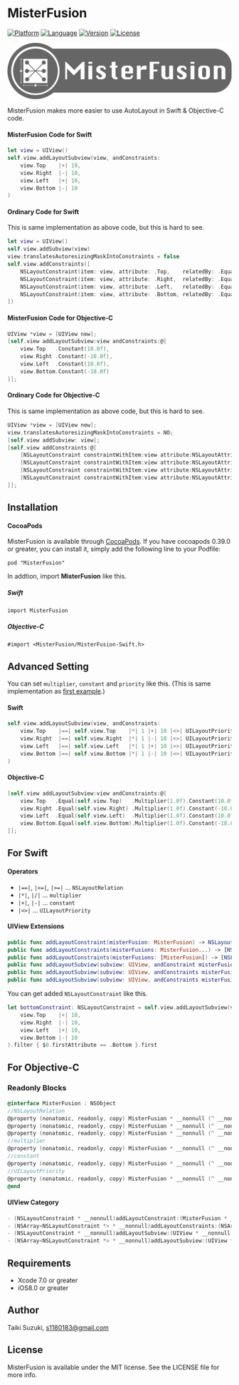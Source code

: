 # MisterFusion

[![Platform](http://img.shields.io/badge/platform-ios-blue.svg?style=flat
)](https://developer.apple.com/iphone/index.action)
[![Language](http://img.shields.io/badge/language-swift-brightgreen.svg?style=flat
)](https://developer.apple.com/swift)
[![Version](https://img.shields.io/cocoapods/v/MisterFusion.svg?style=flat)](http://cocoapods.org/pods/MisterFusion)
[![License](https://img.shields.io/cocoapods/l/MisterFusion.svg?style=flat)](http://cocoapods.org/pods/MisterFusion)

![](./logo.png)

MisterFusion makes more easier to use AutoLayout in Swift & Objective-C code.

#### MisterFusion Code for Swift

```swift
let view = UIView()
self.view.addLayoutSubview(view, andConstraints:
    view.Top    |+| 10,
    view.Right  |-| 10,
    view.Left   |+| 10,
    view.Bottom |-| 10
)
```

#### Ordinary Code for Swift

This is same implementation as above code, but this is hard to see.

```swift
let view = UIView()
self.view.addSubview(view)
view.translatesAutoresizingMaskIntoConstraints = false
self.view.addConstraints([
    NSLayoutConstraint(item: view, attribute: .Top,    relatedBy: .Equal, toItem: self.view, attribute: .Top,    multiplier: 1, constant:  10),
    NSLayoutConstraint(item: view, attribute: .Right,  relatedBy: .Equal, toItem: self.view, attribute: .Right,  multiplier: 1, constant: -10),
    NSLayoutConstraint(item: view, attribute: .Left,   relatedBy: .Equal, toItem: self.view, attribute: .Left,   multiplier: 1, constant:  10),
    NSLayoutConstraint(item: view, attribute: .Bottom, relatedBy: .Equal, toItem: self.view, attribute: .Bottom, multiplier: 1, constant: -10),
])
```

#### MisterFusion Code for Objective-C

```objective-c
UIView *view = [UIView new];
[self.view addLayoutSubview:view andConstraints:@[
    view.Top   .Constant(10.0f),
    view.Right .Constant(-10.0f),
    view.Left  .Constant(10.0f),
    view.Bottom.Constant(-10.0f)
]];
```

#### Ordinary Code for Objective-C

This is same implementation as above code, but this is hard to see.

```objective-c
UIView *view = [UIView new];
view.translatesAutoresizingMaskIntoConstraints = NO;
[self.view addSubview: view];
[self.view addConstraints:@[
    [NSLayoutConstraint constraintWithItem:view attribute:NSLayoutAttributeTop    relatedBy:NSLayoutRelationEqual toItem:self.view attribute:NSLayoutAttributeTop    multiplier:1.0f constant:10.0f],
    [NSLayoutConstraint constraintWithItem:view attribute:NSLayoutAttributeRight  relatedBy:NSLayoutRelationEqual toItem:self.view attribute:NSLayoutAttributeRight  multiplier:1.0f constant:-10.0f],
    [NSLayoutConstraint constraintWithItem:view attribute:NSLayoutAttributeLeft   relatedBy:NSLayoutRelationEqual toItem:self.view attribute:NSLayoutAttributeLeft   multiplier:1.0f constant:10.0f],
    [NSLayoutConstraint constraintWithItem:view attribute:NSLayoutAttributeHeight relatedBy:NSLayoutRelationEqual toItem:self.view attribute:NSLayoutAttributeHeight multiplier:0.5f constant:-15.0f]
]];
```

## Installation

#### CocoaPods

MisterFusion is available through [CocoaPods](http://cocoapods.org). If you have cocoapods 0.39.0 or greater, you can install
it, simply add the following line to your Podfile:

	pod "MisterFusion"

In addtion, import **MisterFusion** like this.

##### Swift

    import MisterFusion

##### Objective-C

    #import <MisterFusion/MisterFusion-Swift.h>

## Advanced Setting

You can set `multiplier`, `constant` and `priority` like this.
(This is same implementation as [first example](#misterfusion-code-for-swift).)

#### Swift

```swift
self.view.addLayoutSubview(view, andConstraints:
    view.Top    |==| self.view.Top    |*| 1 |+| 10 |<>| UILayoutPriorityRequired,
    view.Right  |==| self.view.Right  |*| 1 |-| 10 |<>| UILayoutPriorityRequired,
    view.Left   |==| self.view.Left   |*| 1 |+| 10 |<>| UILayoutPriorityRequired,
    view.Bottom |==| self.view.Bottom |*| 1 |-| 10 |<>| UILayoutPriorityRequired
)
```

#### Objective-C

```objective-c
[self.view addLayoutSubview:view andConstraints:@[
    view.Top   .Equal(self.view.Top)   .Multiplier(1.0f).Constant(10.0f) .Priority(UILayoutPriorityRequired),
    view.Right .Equal(self.view.Right) .Multiplier(1.0f).Constant(-10.0f).Priority(UILayoutPriorityRequired),
    view.Left  .Equal(self.view.Left)  .Multiplier(1.0f).Constant(10.0f) .Priority(UILayoutPriorityRequired),
    view.Bottom.Equal(self.view.Bottom).Multiplier(1.0f).Constant(-10.0f).Priority(UILayoutPriorityRequired)
]];
```

## For Swift

#### Operators

- `|==|`, `|<=|`, `|>=|` ... `NSLayoutRelation`
- `|*|`, `|/|` ... `multiplier`
- `|+|`, `|-|` ... `constant`
- `|<>|` ... `UILayoutPriority`

#### UIView Extensions

```swift
public func addLayoutConstraint(misterFusion: MisterFusion) -> NSLayoutConstraint
public func addLayoutConstraints(misterFusions: MisterFusion...) -> [NSLayoutConstraint]
public func addLayoutConstraints(misterFusions: [MisterFusion]) -> [NSLayoutConstraint]
public func addLayoutSubview(subview: UIView, andConstraint misterFusion: MisterFusion) -> NSLayoutConstraint
public func addLayoutSubview(subview: UIView, andConstraints misterFusions: [MisterFusion]) -> [NSLayoutConstraint]
public func addLayoutSubview(subview: UIView, andConstraints misterFusions: MisterFusion...) -> [NSLayoutConstraint]
```

You can get added `NSLayoutConstraint` like this.

```swift
let bottomConstraint: NSLayoutConstraint = self.view.addLayoutSubview(view, andConstraints:
    view.Top    |+| 10,
    view.Right  |-| 10,
    view.Left   |+| 10,
    view.Bottom |-| 10
).filter { $0.firstAttribute == .Bottom }.first
```

## For Objective-C

### Readonly Blocks

```objective-c
@interface MisterFusion : NSObject
//NSLayoutRelation
@property (nonatomic, readonly, copy) MisterFusion * __nonnull (^ __nonnull Equal)(MisterFusion * __nonnull);
@property (nonatomic, readonly, copy) MisterFusion * __nonnull (^ __nonnull LessThanOrEqual)(MisterFusion * __nonnull);
@property (nonatomic, readonly, copy) MisterFusion * __nonnull (^ __nonnull GreaterThanOrEqual)(MisterFusion * __nonnull);
//multiplier
@property (nonatomic, readonly, copy) MisterFusion * __nonnull (^ __nonnull Multiplier)(CGFloat);
//constant
@property (nonatomic, readonly, copy) MisterFusion * __nonnull (^ __nonnull Constant)(CGFloat);
//UILayoutPriority
@property (nonatomic, readonly, copy) MisterFusion * __nonnull (^ __nonnull Priority)(UILayoutPriority);
@end
```

#### UIView Category

```objective-c
- (NSLayoutConstraint * __nonnull)addLayoutConstraint:(MisterFusion * __nonnull)misterFusion;
- (NSArray<NSLayoutConstraint *> * __nonnull)addLayoutConstraints:(NSArray<MisterFusion *> * __nonnull)misterFusions;
- (NSLayoutConstraint * __nonnull)addLayoutSubview:(UIView * __nonnull)subview andConstraint:(MisterFusion * __nonnull)misterFusion;
- (NSArray<NSLayoutConstraint *> * __nonnull)addLayoutSubview:(UIView * __nonnull)subview andConstraints:(NSArray<MisterFusion *> * __nonnull)misterFusions;
```

## Requirements

- Xcode 7.0 or greater
- iOS8.0 or greater

## Author

Taiki Suzuki, s1180183@gmail.com

## License

MisterFusion is available under the MIT license. See the LICENSE file for more info.
